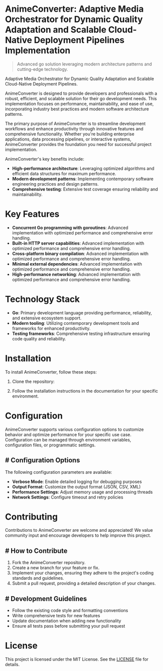 <!-- fallback_AnimeConverter_20251021154308_15765 -->

# AnimeConverter: Adaptive Media Orchestrator for Dynamic Quality Adaptation and Scalable Cloud-Native Deployment Pipelines Implementation
> Advanced go solution leveraging modern architecture patterns and cutting-edge technology.

Adaptive Media Orchestrator for Dynamic Quality Adaptation and Scalable Cloud-Native Deployment Pipelines.

AnimeConverter is designed to provide developers and professionals with a robust, efficient, and scalable solution for their go development needs. This implementation focuses on performance, maintainability, and ease of use, incorporating industry best practices and modern software architecture patterns.

The primary purpose of AnimeConverter is to streamline development workflows and enhance productivity through innovative features and comprehensive functionality. Whether you're building enterprise applications, data processing pipelines, or interactive systems, AnimeConverter provides the foundation you need for successful project implementation.

AnimeConverter's key benefits include:

* **High-performance architecture**: Leveraging optimized algorithms and efficient data structures for maximum performance.
* **Modern development patterns**: Implementing contemporary software engineering practices and design patterns.
* **Comprehensive testing**: Extensive test coverage ensuring reliability and maintainability.

# Key Features

* **Concurrent Go programming with goroutines**: Advanced implementation with optimized performance and comprehensive error handling.
* **Built-in HTTP server capabilities**: Advanced implementation with optimized performance and comprehensive error handling.
* **Cross-platform binary compilation**: Advanced implementation with optimized performance and comprehensive error handling.
* **Minimal external dependencies**: Advanced implementation with optimized performance and comprehensive error handling.
* **High-performance networking**: Advanced implementation with optimized performance and comprehensive error handling.

# Technology Stack

* **Go**: Primary development language providing performance, reliability, and extensive ecosystem support.
* **Modern tooling**: Utilizing contemporary development tools and frameworks for enhanced productivity.
* **Testing frameworks**: Comprehensive testing infrastructure ensuring code quality and reliability.

# Installation

To install AnimeConverter, follow these steps:

1. Clone the repository:


2. Follow the installation instructions in the documentation for your specific environment.

# Configuration

AnimeConverter supports various configuration options to customize behavior and optimize performance for your specific use case. Configuration can be managed through environment variables, configuration files, or programmatic settings.

## # Configuration Options

The following configuration parameters are available:

* **Verbose Mode**: Enable detailed logging for debugging purposes
* **Output Format**: Customize the output format (JSON, CSV, XML)
* **Performance Settings**: Adjust memory usage and processing threads
* **Network Settings**: Configure timeout and retry policies

# Contributing

Contributions to AnimeConverter are welcome and appreciated! We value community input and encourage developers to help improve this project.

## # How to Contribute

1. Fork the AnimeConverter repository.
2. Create a new branch for your feature or fix.
3. Implement your changes, ensuring they adhere to the project's coding standards and guidelines.
4. Submit a pull request, providing a detailed description of your changes.

## # Development Guidelines

* Follow the existing code style and formatting conventions
* Write comprehensive tests for new features
* Update documentation when adding new functionality
* Ensure all tests pass before submitting your pull request

# License

This project is licensed under the MIT License. See the [LICENSE](https://github.com/Hantan1080/AnimeConverter/blob/main/LICENSE) file for details.
